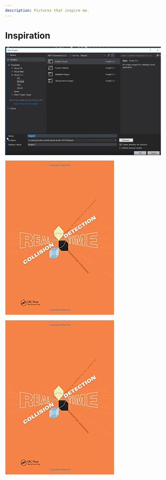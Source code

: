 ```yaml
---
description: Pictures that inspire me.
---
```


# Inspiration

![](.gitbook/assets/image%20%2811%29.png)

![](.gitbook/assets/image%20%283%29.png)

![](.gitbook/assets/image%20%286%29.png)

